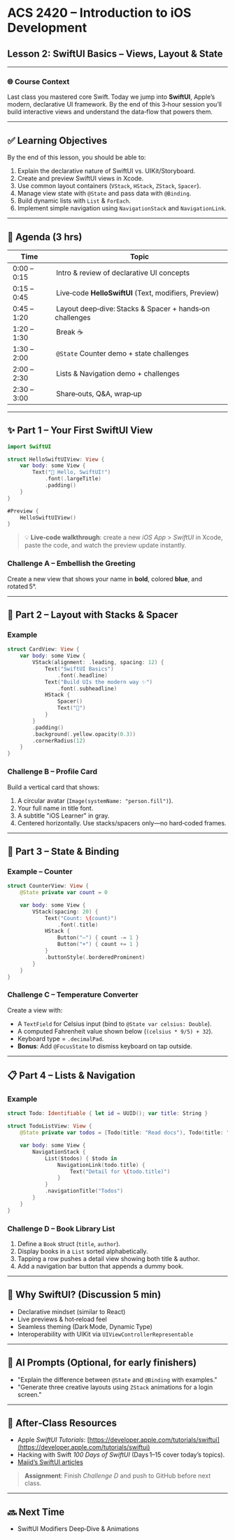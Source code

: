 # ACS 2420 – Introduction to iOS Development

## Lesson 2: SwiftUI Basics – Views, Layout & State

---

### 🌐 Course Context

Last class you mastered core Swift. Today we jump into **SwiftUI**, Apple’s modern, declarative UI framework. By the end of this 3‑hour session you’ll build interactive views and understand the data‑flow that powers them.

---

## ✅ Learning Objectives

By the end of this lesson, you should be able to:

1. Explain the declarative nature of SwiftUI vs. UIKit/Storyboard.
2. Create and preview SwiftUI views in Xcode.
3. Use common layout containers (`VStack`, `HStack`, `ZStack`, `Spacer`).
4. Manage view state with `@State` and pass data with `@Binding`.
5. Build dynamic lists with `List` & `ForEach`.
6. Implement simple navigation using `NavigationStack` and `NavigationLink`.

---

## 📅 Agenda (3 hrs)

|  Time        |  Topic                                                   |
| ------------ | -------------------------------------------------------- |
|  0:00 – 0:15 |  Intro & review of declarative UI concepts               |
|  0:15 – 0:45 |  Live‑code **HelloSwiftUI** (Text, modifiers, Preview)   |
|  0:45 – 1:20 |  Layout deep‑dive: Stacks & Spacer + hands‑on challenges |
|  1:20 – 1:30 |  Break ☕                                                 |
|  1:30 – 2:00 |  `@State` Counter demo + state challenges                |
|  2:00 – 2:30 |  Lists & Navigation demo + challenges                    |
|  2:30 – 3:00 |  Share‑outs, Q\&A, wrap‑up                               |

---

## ✨ Part 1 – Your First SwiftUI View

```swift
import SwiftUI

struct HelloSwiftUIView: View {
    var body: some View {
        Text("👋 Hello, SwiftUI!")
            .font(.largeTitle)
            .padding()
    }
}

#Preview {
    HelloSwiftUIView()
}
```

> 💡 **Live‑code walkthrough**: create a new *iOS App* > *SwiftUI* in Xcode, paste the code, and watch the preview update instantly.

### Challenge A – Embellish the Greeting

Create a new view that shows your name in **bold**, colored **blue**, and rotated 5°.

---

## 📐 Part 2 – Layout with Stacks & Spacer

### Example

```swift
struct CardView: View {
    var body: some View {
        VStack(alignment: .leading, spacing: 12) {
            Text("SwiftUI Basics")
                .font(.headline)
            Text("Build UIs the modern way ✨")
                .font(.subheadline)
            HStack {
                Spacer()
                Text("🚀")
            }
        }
        .padding()
        .background(.yellow.opacity(0.3))
        .cornerRadius(12)
    }
}
```

### Challenge B – Profile Card

Build a vertical card that shows:

1. A circular avatar (`Image(systemName: "person.fill")`).
2. Your full name in title font.
3. A subtitle "iOS Learner" in gray.
4. Centered horizontally. Use stacks/spacers only—no hard‑coded frames.

---

## 🔄 Part 3 – State & Binding

### Example – Counter

```swift
struct CounterView: View {
    @State private var count = 0

    var body: some View {
        VStack(spacing: 20) {
            Text("Count: \(count)")
                .font(.title)
            HStack {
                Button("–") { count -= 1 }
                Button("+") { count += 1 }
            }
            .buttonStyle(.borderedProminent)
        }
    }
}
```

### Challenge C – Temperature Converter

Create a view with:

* A `TextField` for Celsius input (bind to `@State var celsius: Double`).
* A computed Fahrenheit value shown below (`(celsius * 9/5) + 32`).
* Keyboard type = `.decimalPad`.
* **Bonus**: Add `@FocusState` to dismiss keyboard on tap outside.

---

## 📋 Part 4 – Lists & Navigation

### Example

```swift
struct Todo: Identifiable { let id = UUID(); var title: String }

struct TodoListView: View {
    @State private var todos = [Todo(title: "Read docs"), Todo(title: "Write code")]

    var body: some View {
        NavigationStack {
            List($todos) { $todo in
                NavigationLink(todo.title) {
                    Text("Detail for \(todo.title)")
                }
            }
            .navigationTitle("Todos")
        }
    }
}
```

### Challenge D – Book Library List

1. Define a `Book` struct (`title`, `author`).
2. Display books in a `List` sorted alphabetically.
3. Tapping a row pushes a detail view showing both title & author.
4. Add a navigation bar button that appends a dummy book.

---

## 🧭 Why SwiftUI? (Discussion 5 min)

* Declarative mindset (similar to React)
* Live previews & hot‑reload feel
* Seamless theming (Dark Mode, Dynamic Type)
* Interoperability with UIKit via `UIViewControllerRepresentable`

---

## 🧪 AI Prompts (Optional, for early finishers)

* "Explain the difference between `@State` and `@Binding` with examples."
* "Generate three creative layouts using `ZStack` animations for a login screen."

---

## 🏁 After‑Class Resources

* Apple *SwiftUI Tutorials*: [https://developer.apple.com/tutorials/swiftui](https://developer.apple.com/tutorials/swiftui)
* Hacking with Swift *100 Days of SwiftUI* (Days 1–15 cover today’s topics).
* [Majid’s SwiftUI articles](https://swiftwithmajid.com)

> **Assignment**: Finish *Challenge D* and push to GitHub before next class.

---

## 🔜 Next Time

* SwiftUI Modifiers Deep‑Dive & Animations
